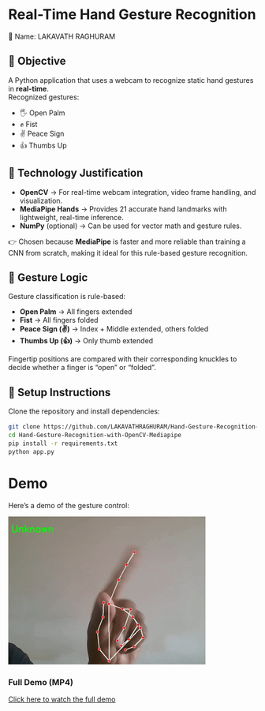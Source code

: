 # Real-Time Hand Gesture Recognition

👤 Name: LAKAVATH RAGHURAM 

## 📌 Objective
A Python application that uses a webcam to recognize static hand gestures in **real-time**.  
Recognized gestures:  
- 🖐️ Open Palm  
- ✊ Fist  
- ✌️ Peace Sign  
- 👍 Thumbs Up  

## 📌 Technology Justification
- **OpenCV** → For real-time webcam integration, video frame handling, and visualization.  
- **MediaPipe Hands** → Provides 21 accurate hand landmarks with lightweight, real-time inference.  
- **NumPy** (optional) → Can be used for vector math and gesture rules.  

👉 Chosen because **MediaPipe** is faster and more reliable than training a CNN from scratch, making it ideal for this rule-based gesture recognition.

## 📌 Gesture Logic
Gesture classification is rule-based:  
- **Open Palm** → All fingers extended  
- **Fist** → All fingers folded  
- **Peace Sign (✌️)** → Index + Middle extended, others folded  
- **Thumbs Up (👍)** → Only thumb extended  

Fingertip positions are compared with their corresponding knuckles to decide whether a finger is “open” or “folded”.

## 📌 Setup Instructions
Clone the repository and install dependencies:
```bash
git clone https://github.com/LAKAVATHRAGHURAM/Hand-Gesture-Recognition-with-OpenCV-Mediapipe.git
cd Hand-Gesture-Recognition-with-OpenCV-Mediapipe
pip install -r requirements.txt
python app.py
```
# Demo

Here’s a demo of the gesture control:

![Gesture Demo](demo.gif)


### Full Demo (MP4)
[Click here to watch the full demo](demo.mp4)
